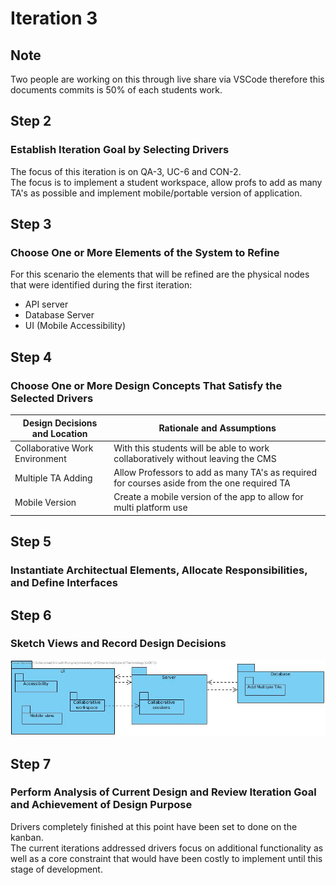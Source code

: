 # Iteration 3

## Note

Two people are working on this through live share via VSCode therefore this documents commits is 50% of each students work.

## Step 2

### Establish Iteration Goal by Selecting Drivers

The focus of this iteration is on QA-3, UC-6 and CON-2.  
The focus is to implement a student workspace, allow profs to add as many TA's as possible and implement mobile/portable version of application.

## Step 3

### Choose One or More Elements of the System to Refine

For this scenario the elements that will be refined are the physical nodes that were identified during the first iteration:

- API server
- Database Server
- UI (Mobile Accessibility)

## Step 4

### Choose One or More Design Concepts That Satisfy the Selected Drivers

Design Decisions and Location|Rationale and Assumptions
---|---
Collaborative Work Environment|With this students will be able to work collaboratively without leaving the CMS
Multiple TA Adding|Allow Professors to add as many TA's as required for courses aside from the one required TA
Mobile Version|Create a mobile version of the app to allow for multi platform use

## Step 5

### Instantiate Architectual Elements, Allocate Responsibilities, and Define Interfaces

## Step 6

### Sketch Views and Record Design Decisions

<!-- Insert sketch here -->
![](assets/I3S6.jpg)

## Step 7

### Perform Analysis of Current Design and Review Iteration Goal and Achievement of Design Purpose

Drivers completely finished at this point have been set to done on the kanban.  
The current iterations addressed drivers focus on additional functionality as well as a core constraint that would have been costly to implement until this stage of development.